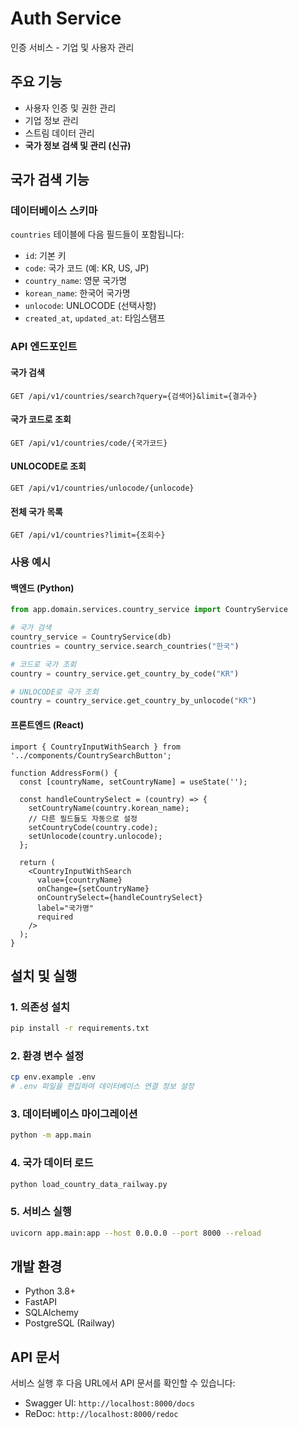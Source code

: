 # Auth Service

인증 서비스 - 기업 및 사용자 관리

## 주요 기능

- 사용자 인증 및 권한 관리
- 기업 정보 관리
- 스트림 데이터 관리
- **국가 정보 검색 및 관리 (신규)**

## 국가 검색 기능

### 데이터베이스 스키마

`countries` 테이블에 다음 필드들이 포함됩니다:

- `id`: 기본 키
- `code`: 국가 코드 (예: KR, US, JP)
- `country_name`: 영문 국가명
- `korean_name`: 한국어 국가명
- `unlocode`: UNLOCODE (선택사항)
- `created_at`, `updated_at`: 타임스탬프

### API 엔드포인트

#### 국가 검색
```
GET /api/v1/countries/search?query={검색어}&limit={결과수}
```

#### 국가 코드로 조회
```
GET /api/v1/countries/code/{국가코드}
```

#### UNLOCODE로 조회
```
GET /api/v1/countries/unlocode/{unlocode}
```

#### 전체 국가 목록
```
GET /api/v1/countries?limit={조회수}
```

### 사용 예시

#### 백엔드 (Python)
```python
from app.domain.services.country_service import CountryService

# 국가 검색
country_service = CountryService(db)
countries = country_service.search_countries("한국")

# 코드로 국가 조회
country = country_service.get_country_by_code("KR")

# UNLOCODE로 국가 조회
country = country_service.get_country_by_unlocode("KR")
```

#### 프론트엔드 (React)
```tsx
import { CountryInputWithSearch } from '../components/CountrySearchButton';

function AddressForm() {
  const [countryName, setCountryName] = useState('');
  
  const handleCountrySelect = (country) => {
    setCountryName(country.korean_name);
    // 다른 필드들도 자동으로 설정
    setCountryCode(country.code);
    setUnlocode(country.unlocode);
  };

  return (
    <CountryInputWithSearch
      value={countryName}
      onChange={setCountryName}
      onCountrySelect={handleCountrySelect}
      label="국가명"
      required
    />
  );
}
```

## 설치 및 실행

### 1. 의존성 설치
```bash
pip install -r requirements.txt
```

### 2. 환경 변수 설정
```bash
cp env.example .env
# .env 파일을 편집하여 데이터베이스 연결 정보 설정
```

### 3. 데이터베이스 마이그레이션
```bash
python -m app.main
```

### 4. 국가 데이터 로드
```bash
python load_country_data_railway.py
```

### 5. 서비스 실행
```bash
uvicorn app.main:app --host 0.0.0.0 --port 8000 --reload
```

## 개발 환경

- Python 3.8+
- FastAPI
- SQLAlchemy
- PostgreSQL (Railway)

## API 문서

서비스 실행 후 다음 URL에서 API 문서를 확인할 수 있습니다:

- Swagger UI: `http://localhost:8000/docs`
- ReDoc: `http://localhost:8000/redoc`

